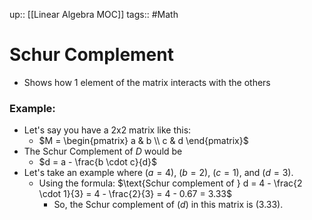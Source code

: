 up:: [[Linear Algebra MOC]]
tags:: #Math
# Schur Complement
- Shows how 1 element of the matrix interacts with the others
### Example:
- Let's say you have a 2x2 matrix like this:
	- $M = \begin{pmatrix} a & b \\ c & d \end{pmatrix}$
- The Schur Complement of $D$ would be
	- $d = a - \frac{b \cdot c}{d}$
- Let's take an example where $(a = 4)$, $(b = 2)$, $(c = 1)$, and $(d = 3)$. 
	- Using the formula: $\text{Schur complement of } d = 4 - \frac{2 \cdot 1}{3} = 4 - \frac{2}{3} = 4 - 0.67 = 3.33$ 
		- So, the Schur complement of $(d)$ in this matrix is $(3.33)$.